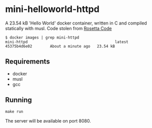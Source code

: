 # mini-helloworld-httpd

A 23.54 kB 'Hello World' docker container, written in C and compiled statically with musl. Code stolen from [Rosetta Code](https://rosettacode.org/wiki/Hello_world/Web_server#C)

```
$ docker images | grep mini-httpd
mini-httpd                                       latest              45375b4d6e02        About a minute ago   23.54 kB
```

## Requirements

  * docker
  * musl
  * gcc

## Running

```
make run
```

The server will be available on port 8080.
